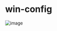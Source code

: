 # win-config

![image](https://user-images.githubusercontent.com/78076796/176996343-30be5122-21a3-4823-81f2-238c0fb84d17.png)

